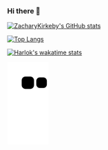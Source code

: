 ### Hi there 👋

<a href="#" id="myLink">[![ZacharyKirkeby's GitHub stats](https://github-readme-stats.vercel.app/api?username=ZacharyKirkeby&show_icons=true&theme=nightowl)](https://github.com/anuraghazra/github-readme-stats)</a>


[![Top Langs](https://github-readme-stats.vercel.app/api/top-langs/?username=ZacharyKirkeby&size_weight=0.5&count_weight=0.5&langs_count=10&layout=donut&theme=nightowl)](https://github.com/anuraghazra/github-readme-stats)

[![Harlok's wakatime stats](https://github-readme-stats.vercel.app/api/wakatime?username=ZacharyKirkeby&layout=compact&theme=nightowl)](https://github.com/anuraghazra/github-readme-stats)


![Snake animation](https://github.com/ZacharyKirkeby/ZacharyKirkeby/blob/output/github-contribution-grid-snake.svg)

<!--
**ZacharyKirkeby/ZacharyKirkeby** is a ✨ _special_ ✨ repository because its `README.md` (this file) appears on your GitHub profile.

Here are some ideas to get you started:

- 🔭 I’m currently working on ...
- 🌱 I’m currently learning ...
- 👯 I’m looking to collaborate on ...
- 🤔 I’m looking for help with ...
- 💬 Ask me about ...
- 📫 How to reach me: ...
- 😄 Pronouns: ...
- ⚡ Fun fact: ...
-->
